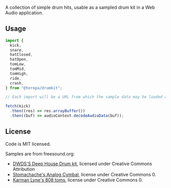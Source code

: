A collection of simple drum hits, usable as a sampled drum kit in a Web Audio application.

## Usage

```js
import {
  kick,
  snare,
  hatClosed,
  hatOpen,
  tomLow,
  tomMid,
  tomHigh,
  ride,
  crash,
} from "@teropa/drumkit";

// Each import will be a URL from which the sample data may be loaded and decoded with a Web Audio AudioContext

fetch(kick)
  .then((res) => res.arrayBuffer())
  .then((buf) => audioContext.decodeAudioData(buf));
```

## License

Code is MIT licensed.

Samples are from freesound.org:

- [DWDS'S Deep House Drum kit](https://freesound.org/people/DWSD/packs/11575/?page=1#sound), licensed under Creative Commons Attribution
- [Stomachache's Analog Cymbal](https://freesound.org/people/stomachache/sounds/140153/), license under Creative Commons 0.
- [Karman Lyne's 808 toms](https://freesound.org/people/Karman_Lyne/sounds/520168/), license under Creative Commons 0.
